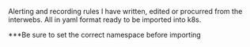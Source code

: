Alerting and recording rules I have written, edited or procurred from the interwebs. All in yaml format ready to be imported into k8s.

***Be sure to set the correct namespace before importing
